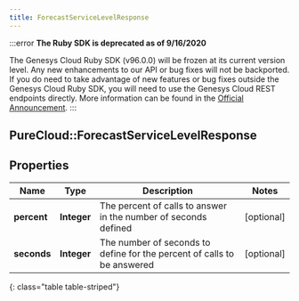 ```yaml
---
title: ForecastServiceLevelResponse
---
```


:::error
**The Ruby SDK is deprecated as of 9/16/2020**

The Genesys Cloud Ruby SDK (v96.0.0) will be frozen at its current version level. Any new enhancements to our API or bug fixes will not be backported. If you do need to take advantage of new features or bug fixes outside the Genesys Cloud Ruby SDK, you will need to use the Genesys Cloud REST endpoints directly. More information can be found in the [Official Announcement](https://developer.mypurecloud.com/forum/t/announcement-genesys-cloud-ruby-sdk-end-of-life/8850).
:::


## PureCloud::ForecastServiceLevelResponse

## Properties

|Name | Type | Description | Notes|
|------------ | ------------- | ------------- | -------------|
| **percent** | **Integer** | The percent of calls to answer in the number of seconds defined | [optional] |
| **seconds** | **Integer** | The number of seconds to define for the percent of calls to be answered | [optional] |
{: class="table table-striped"}


